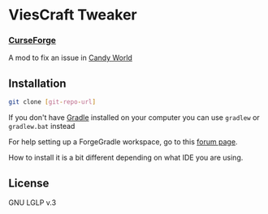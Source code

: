 ViesCraft Tweaker
===============

### [CurseForge][4]

A mod to fix an issue in [Candy World][1]

Installation
---


```sh
git clone [git-repo-url]
```

If you don't have [Gradle][2] installed on your computer you can use `gradlew` or `gradlew.bat` instead

For help setting up a ForgeGradle workspace, go to this [forum page][3].

How to install it is a bit different depending on what IDE you are using.

License
----

GNU LGLP v.3

[1]:https://www.curseforge.com/minecraft/mc-mods/candy-world
[2]:http://www.gradle.org/
[3]:http://www.minecraftforge.net/forum/index.php/topic,14048.0.html
[4]:https://www.curseforge.com/minecraft/mc-mods/candyfix
